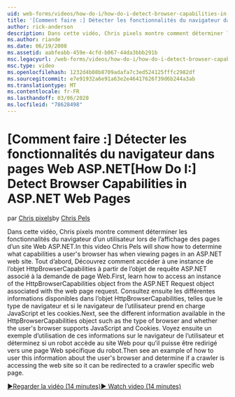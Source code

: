 ```yaml
---
uid: web-forms/videos/how-do-i/how-do-i-detect-browser-capabilities-in-aspnet-web-pages
title: '[Comment faire :] Détecter les fonctionnalités du navigateur dans pages Web ASP.NET | Microsoft Docs'
author: rick-anderson
description: Dans cette vidéo, Chris pixels montre comment déterminer les fonctionnalités du navigateur d’un utilisateur lors de l’affichage des pages d’un site Web ASP.NET. Tout d’abord, Découvrez comment...
ms.author: riande
ms.date: 06/19/2008
ms.assetid: aabfeabb-459e-4cfd-b067-44da3bbb291b
msc.legacyurl: /web-forms/videos/how-do-i/how-do-i-detect-browser-capabilities-in-aspnet-web-pages
msc.type: video
ms.openlocfilehash: 1232d4b08b8709adafa7c3ed524125fffc2982df
ms.sourcegitcommit: e7e91932a6e91a63e2e46417626f39d6b244a3ab
ms.translationtype: MT
ms.contentlocale: fr-FR
ms.lasthandoff: 03/06/2020
ms.locfileid: "78628498"
---
```

# <a name="how-do-i-detect-browser-capabilities-in-aspnet-web-pages"></a><span data-ttu-id="5d7fc-104">[Comment faire :] Détecter les fonctionnalités du navigateur dans pages Web ASP.NET</span><span class="sxs-lookup"><span data-stu-id="5d7fc-104">[How Do I:] Detect Browser Capabilities in ASP.NET Web Pages</span></span>

<span data-ttu-id="5d7fc-105">par [Chris pixels](https://twitter.com/chrispels)</span><span class="sxs-lookup"><span data-stu-id="5d7fc-105">by [Chris Pels](https://twitter.com/chrispels)</span></span>

<span data-ttu-id="5d7fc-106">Dans cette vidéo, Chris pixels montre comment déterminer les fonctionnalités du navigateur d’un utilisateur lors de l’affichage des pages d’un site Web ASP.NET.</span><span class="sxs-lookup"><span data-stu-id="5d7fc-106">In this video Chris Pels will show how to determine what capabilities a user's browser has when viewing pages in an ASP.NET web site.</span></span> <span data-ttu-id="5d7fc-107">Tout d’abord, Découvrez comment accéder à une instance de l’objet HttpBrowserCapabilities à partir de l’objet de requête ASP.NET associé à la demande de page Web.</span><span class="sxs-lookup"><span data-stu-id="5d7fc-107">First, learn how to access an instance of the HttpBrowserCapabilities object from the ASP.NET Request object associated with the web page request.</span></span> <span data-ttu-id="5d7fc-108">Consultez ensuite les différentes informations disponibles dans l’objet HttpBrowserCapabilities, telles que le type de navigateur et si le navigateur de l’utilisateur prend en charge JavaScript et les cookies.</span><span class="sxs-lookup"><span data-stu-id="5d7fc-108">Next, see the different information available in the HttpBrowserCapabilities object such as the type of browser and whether the user's browser supports JavaScript and Cookies.</span></span> <span data-ttu-id="5d7fc-109">Voyez ensuite un exemple d’utilisation de ces informations sur le navigateur de l’utilisateur et déterminez si un robot accède au site Web pour qu’il puisse être redirigé vers une page Web spécifique du robot.</span><span class="sxs-lookup"><span data-stu-id="5d7fc-109">Then see an example of how to user this information about the user's browser and determine if a crawler is accessing the web site so it can be redirected to a crawler specific web page.</span></span>

[<span data-ttu-id="5d7fc-110">&#9654;Regarder la vidéo (14 minutes)</span><span class="sxs-lookup"><span data-stu-id="5d7fc-110">&#9654; Watch video (14 minutes)</span></span>](https://channel9.msdn.com/Blogs/ASP-NET-Site-Videos/how-do-i-detect-browser-capabilities-in-aspnet-web-pages)
